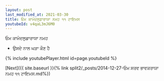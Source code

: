 ```yaml
---
layout: post
last_modified_at: 2021-03-30
title: ਓਮ ਕਾਮੰਦਲੁਡਾਰਾਯਾ ਨਮਹ ੧੧ ਟਾਇਮਸ
youtubeId: v4qaL3mJ6M0
---
```

 
 
 ਓਮ ਕਾਮੰਦਲੁਡਾਰਾਯਾ ਨਮਹ  
 
 -  ਉਸਦੇ ਨਾਲ ਘੜਾ ਕੌਣ ਹੈ 
 
  
 
  
 
 
 
 
 
 


{% include youtubePlayer.html id=page.youtubeId %}
 
[Next]({{ site.baseurl }}{% link  split2/_posts/2014-12-27-ਓਮ ਸਰਵ ਭਾਵਕਰਾਯਾ ਨਮਹ ੧੧ ਟਾਇਮਸ.md%})
 
